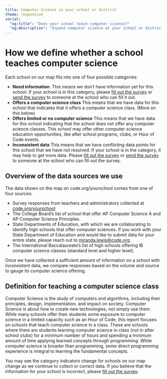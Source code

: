 ```yaml
---
title: Computer Science in your school or district
theme: responsive
social:
  "og:title": "Does your school teach computer science?"
  "og:description": "Expand computer science at your school or district. Join the thousands of schools who have already incorporated high quality computer science education into their curriculum and provide opportunities for the students in your local area."
---
```

# How we define whether a school teaches computer science

Each school on our map fits into one of four possible categories:

- **Need information**. This means we don’t have information yet for this school. If your school is in this category, please [fill out the survey](https://code.org/yourschool#form) or [send the survey](https://code.org/yourschool/letter) to someone at the school who can fill it out.
- **Offers a computer science class** This means that we have data for this school that indicates that it offers  a computer science class. (More on this below)
- **Offers limited or no computer science** This means that we have data for this school indicating that the school does not offer any computer science classes. This school may offer other computer science education opportunities, like after school programs, clubs, or Hour of Code events. 
- **Inconsistent data** This means that we have  conflicting data points for this school that we have not resolved. If your school is in the category, it may help to get more data. Please [fill out the survey](https://code.org/yourschool#form) or [send the survey](https://code.org/yourschool/letter) to someone at the school who can fill out the survey. 

## Overview of the data sources we use
The data shown on the map on code.org/yourschool comes from one of four sources:

- Survey responses from teachers and administrators collected at [code.org/yourschool](https://code.org/yourschool)
- The College Board’s list of school that offer AP Computer Science A and AP Computer Science Principles.
- State Departments of Education, with which we are collaborating to identify high schools that offer computer sciences.  If you work with your State Department of Education and would like to submit data for your entire state, please reach out to miranda.lewis@code.org.
- The International Baccalaureate’s list of high schools offering IB computer science classes (standard level and higher level).

Once we have collected a sufficient amount of information on a school with inconsistent data, we compare responses based on the volume and source to gauge its computer science offering. 

## Definition for teaching a computer science class
Computer Science is the study of computers and algorithms, including their principles, design, implementation, and impact on society. Computer Science is about how to create new technologies, not simply use them.  While many schools offer their students  some exposure to computer science in a limited capacity such as an Hour of Code, this report focuses on schools that teach computer science in a class.  These are schools where there are students learning computer science in class (not in after school clubs) for a minimum number of hours and spending a minimum amount of time applying learned concepts through programming.  While computer science is broader than programming, some direct programming experience is integral to learning the fundamental concepts. 

You may see the category indicators change for schools on our map change as we continue to collect or correct data. If you believe that the information for your school is incorrect, please [fill out the survey](https://code.org/yourschool#form). 
